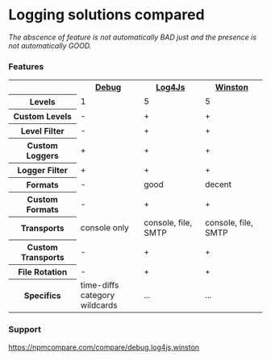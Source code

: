 # Logging solutions compared

*The abscence of feature is not automatically BAD just and the presence is not automatically GOOD.*

### Features

<table>
  <tr>
    <th></th>
    <th><a href="https://github.com/visionmedia/debug">Debug<a/></th>
    <th><a href="https://github.com/nomiddlename/log4js-node">Log4Js</a></th>
    <th><a href="https://github.com/winstonjs/winston">Winston</a></th>
  </tr>
  <tr>
    <th>Levels</th>
    <td>1</td>
    <td>5</td>
    <td>5</td>
  </tr>
  <tr>
    <th>Custom Levels</th>
    <td>-</td>
    <td>+</td>
    <td>+</td>
  </tr>
  <tr>
    <th>Level Filter</th>
    <td>-</td>
    <td>+</td>
    <td>+</td>
  </tr>
  <tr>
    <th>Custom Loggers</th>
    <td>+</td>
    <td>+</td>
    <td>+</td>
  </tr>
  <tr>
    <th>Logger Filter</th>
    <td>+</td>
    <td>+</td>
    <td>+</td>
  </tr>
  <tr>
    <th>Formats</th>
    <td>-</td>
    <td>good</td>
    <td>decent</td>
  </tr>
  <tr>
    <th>Custom Formats</th>
    <td>-</td>
    <td>+</td>
    <td>+</td>
  </tr>
  <tr>
    <th>Transports</th> 
    <td>console only</td>
    <td>console, file, SMTP</td>
    <td>console, file, SMTP</td>
  </tr>
  <tr>
    <th>Custom Transports</th> 
    <td>-</td>
    <td>+</td>
    <td>+</td>
  </tr>
  <tr>
    <th>File Rotation</th> 
    <td>-</td>
    <td>+</td>
    <td>+</td>
  </tr>
  <tr>
    <th>Specifics</th> 
    <td>time-diffs<br/>category wildcards</td>
    <td>...</td>
    <td>...</td>    
  </tr>
</table>

### Support

https://npmcompare.com/compare/debug,log4js,winston
